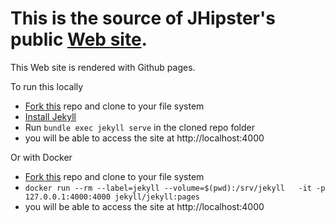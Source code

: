 This is the source of JHipster's public [Web site](http://jhipster.github.io/).
=======

This Web site is rendered with Github pages.

To run this locally

* [Fork this](https://github.com/jhipster/jhipster.github.io/fork) repo and clone to your file system
* [Install Jekyll](https://help.github.com/articles/using-jekyll-with-pages/#installing-jekyll)
* Run `bundle exec jekyll serve` in the cloned repo folder
* you will be able to access the site at http://localhost:4000

Or with Docker
* [Fork this](https://github.com/jhipster/jhipster.github.io/fork) repo and clone to your file system
* `docker run --rm --label=jekyll --volume=$(pwd):/srv/jekyll   -it -p 127.0.0.1:4000:4000 jekyll/jekyll:pages`
* you will be able to access the site at http://localhost:4000
